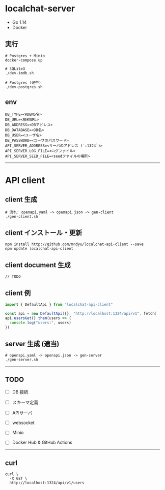 # localchat-server

- Go 1.14
- Docker


## 実行
```
# Postgres + Minio
docker-compose up

# SQLite3
./dev-imdb.sh

# Postgres (途中)
./dev-postgres.sh
```


## env
```
DB_TYPE=<RDBMS名>
DB_URL=<接続URL>
DB_ADDRESS=<DBアドレス>
DB_DATABASE=<DB名>
DB_USER=<ユーザ名>
DB_PASSWORD=<ユーザのパスワード>
API_SERVER_ADDRESS=<サーバのアドレス (`:1324`)>
API_SERVER_LOG_FILE=<ログファイル>
API_SERVER_SEED_FILE=<seedファイルの場所>
```

------------------------------------------------------------------------
# API client

## client 生成
```
# 流れ: openapi.yaml -> openapi.json -> gen-client
./gen-client.sh
```

## client インストール・更新
```
npm install http://github.com/mndyu/localchat-api-client --save
npm update localchat-api-client
```

## client document 生成
```
// TODO
```

## client 例
```typescript
import { DefaultApi } from "localchat-api-client"

const api = new DefaultApi({}, "http://localhost:1324/api/v1", fetch)
api.usersGet().then(users => {
  console.log("users:", users)
})
```

## server 生成 (適当)
```
# openapi.yaml -> openapi.json -> gen-server
./gen-server.sh
```

------------------------------------------------------------------------

## TODO
- [ ] DB 接続
- [ ] スキーマ定義
- [ ] APIサーバ
- [ ] websocket
- [ ] Minio
- [ ] Docker Hub & GitHub Actions


------------------------------------------------------------------------
## curl
```
curl \
  -X GET \
  http://localhost:1324/api/v1/users

```
